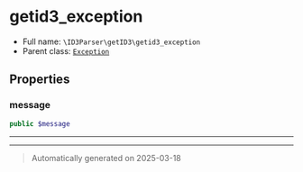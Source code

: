 
# getid3_exception





* Full name: `\ID3Parser\getID3\getid3_exception`
* Parent class: [`Exception`](../../Exception.md)



## Properties


### message



```php
public $message
```






***



***
> Automatically generated on 2025-03-18
